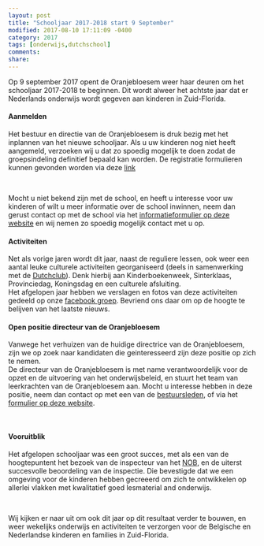 ```yaml
---
layout: post
title: "Schooljaar 2017-2018 start 9 September"
modified: 2017-08-10 17:11:09 -0400
category: 2017
tags: [onderwijs,dutchschool]
comments: 
share: 
---
```


Op 9 september 2017 opent de Oranjebloesem weer haar deuren om het schooljaar 2017-2018 te beginnen. Dit wordt alweer het achtste jaar dat er Nederlands onderwijs wordt gegeven aan kinderen in Zuid-Florida.

#### Aanmelden

Het bestuur en directie van de Oranjebloesem is druk bezig met het inplannen van het nieuwe schooljaar. Als u uw kinderen nog niet heeft aangemeld, verzoeken wij u dat zo spoedig mogelijk te doen zodat de groepsindeling definitief bepaald kan worden. De registratie formulieren kunnen gevonden worden via deze [link](/leerlingen/index.html#Algemene%20Informatie/2017/Inschrijfformulieren/)

<br/>

Mocht u niet bekend zijn met de school, en heeft u interesse voor uw kinderen of wilt u meer informatie over de school inwinnen, neem dan gerust contact op met de school via het [informatieformulier op deze website](/aanmelden) en wij nemen zo spoedig mogelijk contact met u op.


#### Activiteiten

Net als vorige jaren wordt dit jaar, naast de reguliere lessen, ook weer een aantal leuke culturele activiteiten  georganiseerd (deels in samenwerking met de [Dutchclub](http://dutchclubsouthflorida.com/)). Denk hierbij aan Kinderboekenweek, Sinterklaas, Provinciedag, Koningsdag en een culturele afsluiting. 
<br />
Het afgelopen jaar hebben we verslagen en fotos van deze activiteiten gedeeld op onze [facebook groep](https://www.facebook.com/de.oranjebloesem). Bevriend ons daar om op de hoogte te belijven van het laatste nieuws. 

#### Open positie directeur van de Oranjebloesem

Vanwege het verhuizen van de huidige directrice van de Oranjebloesem, zijn we op zoek naar kandidaten die geinteresseerd zijn deze positie op zich te nemen. 
<br/>
De directeur van de Oranjebloesem is met name verantwoordelijk voor de opzet en de uitvoering van het onderwijsbeleid, en stuurt het team van leerkrachten van de Oranjebloesem aan. Mocht u interesse hebben in deze positie, neem dan contact op met een van de [bestuursleden](/school/index.html#bestuurszaken), of via het [formulier op deze website](/aanmelden).

<br/>

#### Vooruitblik

Het afgelopen schooljaar was een groot succes, met als een van de hoogtepuntent het bezoek van de inspecteur van het [NOB](/school/index.html#nob), en de uiterst succesvolle beoordeling van de inspectie. Die bevestigde dat we een omgeving voor de kinderen hebben gecreeerd om zich te ontwikkelen op allerlei vlakken met kwalitatief goed lesmaterial and onderwijs.

<br/>

Wij kijken er naar uit om ook dit jaar op dit resultaat verder te bouwen, en weer wekelijks onderwijs en activiteiten te verzorgen voor de Belgische en Nederlandse kinderen en families in Zuid-Florida.

